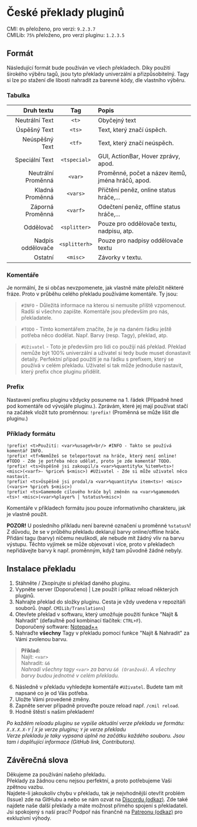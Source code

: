 # České překlady pluginů
CMI: `0%` přeloženo, pro verzi: `9.2.3.7`  
CMILib: `75%` přeloženo, pro verzi pluginu: `1.2.3.5`  

## Formát
Následující formát bude používán ve všech překladech.
Díky použití širokého výběru tagů, jsou tyto překlady univerzální a přizpůsobitelný.
Tagy si lze po stažení dle libosti nahradit za barevné kódy, dle vlastního výběru.

### Tabulka
| Druh textu | Tag | Popis |
| ---: | :---: | :--- |
| Neutrální Text | `<t>` | Obyčejný text |
| Úspěšný Text | `<ts>` | Text, který značí úspěch. |
| Neúspěšný Text | `<tf>` | Text, který značí neúspěch. |
| Speciální Text | `<tspecial>` | GUI, ActionBar, Hover zprávy, apod. |
| Neutrální Proměnná | `<var>` | Proměnné, počet a název itemů, jména hráčů, apod. |
| Kladná Proměnná | `<vars>` | Přičtění peněz, online status hráče,... |
| Záporná Proměnná | `<varf>` | Odečtení peněz, offline status hráče,... |
| Oddělovač | `<splitter>` | Pouze pro oddělovače textu, nadpisu, atp.|
| Nadpis oddělovače | `<splitterh>` | Pouze pro nadpisy oddělovače textu | 
| Ostatní | `<misc>` | Závorky v textu. |

### Komentáře
Je normální, že si občas nevzpomenete, jak vlastně máte přeložit některé fráze. Proto v průběhu celého překladu používáme komentáře. Ty jsou:
> `#INFO` - Důležitá informace na kterou si nemusíte příště vzpomenout. Radši si všechno zapište. Komentáře jsou především pro nás, překladatele. 
   
> `#TODO` - Tímto komentářem značíte, že je na daném řádku ještě potřeba něco dodělat. Např. Barvy (resp. Tagy), překlad, atp.
   
> `#Uživatel` - Toto je především pro lidi co použijí náš překlad. Překlad nemůže být 100% univerzální a uživatel si tedy bude muset donastavit detaily. Perfektní případ použití je na řádku s prefixem, který se používá v celém překladu. Uživatel si tak může jednoduše nastavit, který prefix chce pluginu přidělit.

### Prefix
Nastavení prefixu pluginu vždycky posuneme na 1. řádek (Případně hned pod komentáře od vývojáře pluginu.).
Zprávám, které jej mají používat stačí na začátek vložit tuto proměnnou: `!prefix!` (Proměnná se může lišit dle pluginu.)

### Příklady formátu
```
!prefix! <t>Použití: <var>%usage%<br/> #INFO - Takto se používá komentář INFO.  
!prefix! <tf>Nemůžeš se teleportovat na hráče, který není online! #TODO - Zde je potřeba něco udělat, proto je zde komentář TODO.  
!prefix! <ts>Úspěšně jsi zakoupil/a <var>%quantity%x %item%<ts>! <misc>(<varf>- %price% $<misc>) #Uživatel - Zde si může uživatel něco nastavit.  
!prefix! <ts>Úspěšně jsi prodal/a <var>%quantity%x item<ts>! <misc>(<vars>+ %price% $<misc>)  
!prefix! <ts>Gamemode cílového hráče byl změněn na <var>%gamemode%<ts>! <misc>(<var>%player% │ %status%<misc>)
```
Komentáře v příkladech formátu jsou pouze informativního charakteru, jak je vlastně použít.  
  
**POZOR!** U posledního příkladu není barevné označení u proměnné `%status%`! Z důvodu, že se v průběhu překladu deklarují barvy online/offline hráče. Přidání tagu (barvy) ničemu neuškodí, ale nebude mít žádný vliv na barvu výstupu. Těchto vyjímek se může objevovat i více, proto v překladech nepřidávejte barvy k např. proměnným, když tam původně žádné nebyly.

## Instalace překladu
1. Stáhněte / Zkopírujte si překlad daného pluginu.
2. Vypněte server (Doporučeno) | Lze použít i příkaz reload některých pluginů.
3. Nahrajte překlad do složky pluginu. Cesta je vždy uvedena v repozitáři souborů. (např. `CMILib/Translations`)
4. Otevřete překlad v softwaru, který umožňuje použití funkce "Najít & Nahradit" (defaultně pod kombinací tlačítek: `CTRL+F`).  
Doporučený software: [Notepad++](https://notepad-plus-plus.org)
5. Nahraďte **všechny** Tagy v překladu pomocí funkce "Najít & Nahradit" za Vámi zvolenou barvu.  
>**Příklad:**  
> Najít: `<var>`  
> Nahradit: `&6`  
*Nahradí všechny tagy `<var>` za barvu `&6 (Oranžová)`. A všechny barvy budou jednotné v celém překladu.*
6. Následně v překladu vyhledejte komentáře `#Uživatel`. Budete tam mít napsané co je od Vás potřeba.
7. Uložte Vámi provedené změny.
8. Zapněte server případně proveďte pouze reload např. `/cmil reload`.
9. Hodně štěstí s našim překladem!  

*Po každém reloadu pluginu se vypíše aktuální verze překladu ve formátu: `X.X.X.X-Y` | `X` je verze pluginu; `Y` je verze překladu*  
*Verze překladu je taky vypsaná úplně na začátku každého souboru. Jsou tam i doplňující informace (GitHub link, Contributors).*

## Závěrečná slova
Děkujeme za používání našeho překladu.  
Překlady za žádnou cenu nejsou perfektní, a proto potřebujeme Vaši zpětnou vazbu.  
Najdete-li jakoukoliv chybu v překladu, tak je nejvhodnější otevřít problém (Issue) zde na GitHubu a nebo se nám ozvat na [Discordu (odkaz)](https://discord.gg/2w2mZyDvWz). Zde také najdete naše další překlady a máte možnost přímého spojení s překladateli.  
Jsi spokojený s naší prací? Podpoř nás finančně na [Patreonu (odkaz)](https://example.com/) pro exkluzivní výhody.
